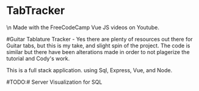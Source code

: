 # TabTracker
\n Made with the FreeCodeCamp Vue JS videos on Youtube.

#Guitar Tablature Tracker - Yes there are plenty of resources out there for Guitar tabs, but this is my take, and slight spin of the project. The code is similar but there have been alterations made in order to not plagerize the tutorial and Cody's work. 

This is a full stack application. using Sql, Express, Vue, and Node. 

#TODO:#
Server Visualization for SQL
